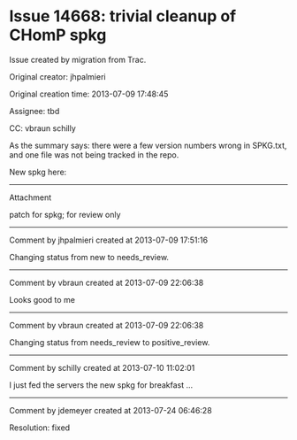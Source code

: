 # Issue 14668: trivial cleanup of CHomP spkg

Issue created by migration from Trac.

Original creator: jhpalmieri

Original creation time: 2013-07-09 17:48:45

Assignee: tbd

CC:  vbraun schilly

As the summary says: there were a few version numbers wrong in SPKG.txt, and one file was not being tracked in the repo.

New spkg here:


---

Attachment

patch for spkg; for review only


---

Comment by jhpalmieri created at 2013-07-09 17:51:16

Changing status from new to needs_review.


---

Comment by vbraun created at 2013-07-09 22:06:38

Looks good to me


---

Comment by vbraun created at 2013-07-09 22:06:38

Changing status from needs_review to positive_review.


---

Comment by schilly created at 2013-07-10 11:02:01

I just fed the servers the new spkg for breakfast …


---

Comment by jdemeyer created at 2013-07-24 06:46:28

Resolution: fixed

